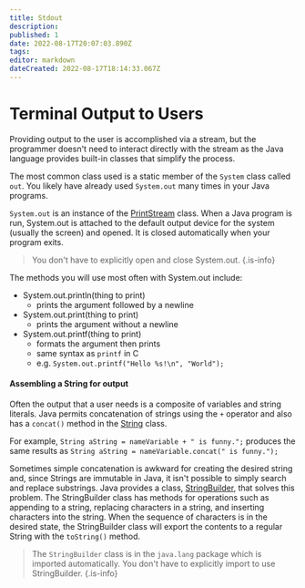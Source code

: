 ```yaml
---
title: Stdout
description: 
published: 1
date: 2022-08-17T20:07:03.890Z
tags: 
editor: markdown
dateCreated: 2022-08-17T18:14:33.067Z
---
```



# Terminal Output to Users

Providing output to the user is accomplished via a stream, but the programmer doesn't need to interact directly with the stream as the Java language provides built-in classes that simplify the process. 

The most common class used is a static member of the `System` class called `out`.  You likely have already used `System.out` many times in your Java programs.

`System.out` is an instance of the [PrintStream](http://localhost:8000/docs/api/java.base/java/io/PrintStream.html) class.   When a Java program is run, System.out is attached to the default output device for the system (usually the screen) and opened. It is closed automatically when your program exits.  

> You don't have to explicitly open and close System.out.
{.is-info}

The methods you will use most often with System.out include:
- System.out.println(thing to print)
   - prints the argument followed by a newline
- System.out.print(thing to print) 
   - prints the argument without a newline
- System.out.printf(thing to print)
   - formats the argument then prints
   - same syntax as `printf` in C
   - e.g. `System.out.printf("Hello %s!\n", "World");`

#### Assembling a String for output

Often the output that a user needs is a composite of variables and string literals.   Java permits concatenation of strings using the `+` operator and also has a `concat()` method in the [String](http://localhost:8000/docs/api/java.base/java/lang/String.html) class.

For example, `String aString = nameVariable + " is funny.";` produces the same results as `String aString = nameVariable.concat(" is funny.");`

Sometimes simple concatenation is awkward for creating the desired string and, since Strings are immutable in Java, it isn't possible to simply search and replace substrings.   Java provides a class, [StringBuilder](http://localhost:8000/docs/api/java.base/java/lang/StringBuilder.html), that solves this problem.
The StringBuilder class has methods for operations such as appending to a string, replacing characters in a string, and inserting characters into the string.  When the sequence of characters is in the desired state, the StringBuilder class will export the contents to a regular String with the `toString()` method.

> The `StringBuilder` class is in the `java.lang` package which is imported automatically. You don't have to explicitly import to use StringBuilder.
{.is-info}

